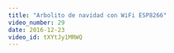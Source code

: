 ```yaml
---
title: "Arbolito de navidad con WiFi ESP8266"
video_number: 29
date: 2016-12-23
video_id: tXYtJy1MRWQ
---
```

